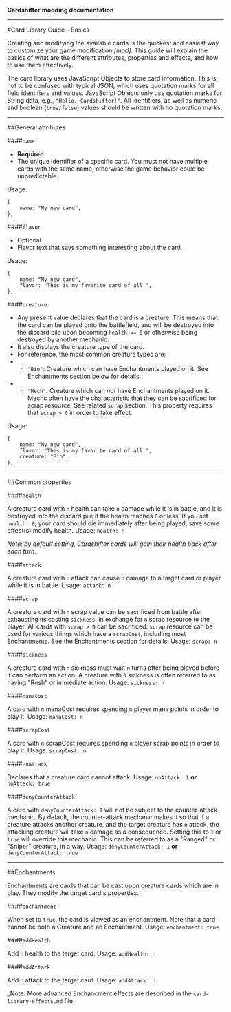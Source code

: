 **Cardshifter modding documentation**

---

#Card Library Guide - Basics

Creating and modifying the available cards is the quickest and easiest way to customize your game modification _[mod]_. This guide will explain the basics of what are the different attributes, properties and effects, and how to use them effectively. 

The card library uses JavaScript Objects to store card information. This is not to be confused with typical JSON, which uses quotation marks for all field identifiers and values. JavaScript Objects only use quotation marks for String data, e.g., `"Hello, Cardshifter!"`. All identifiers, as well as numeric and boolean (`true/false`) values should be written with no quotation marks.

---

##General attributes

####`name`

- **Required**
- The unique identifier of a specific card. You must not have multiple cards with the same name, otherwise the game behavior could be unpredictable. 

Usage:

    {
        name: "My new card",
    },
    
####`flavor`

- Optional
- Flavor text that says something interesting about the card. 
 
Usage:

    {
        name: "My new card",
        flavor: "This is my favorite card of all.",
    },
    
####`creature`

- Any present value declares that the card is a creature. This means that the card can be played onto the battlefield, and will be destroyed into the discard pile upon becoming `health <= 0` or otherwise being destroyed by another mechanic.
- It also displays the creature type of the card.
- For reference, the most common creature types are:
- - `"Bio"`: Creature which can have Enchantments played on it. See Enchantments section below for details. 
- - `"Mech"`: Creature which can _not_ have Enchantments played on it. Mechs often have the characteristic that they can be sacrificed for scrap resource. See related `scrap` section. This property requires that `scrap > 0` in order to take effect.

Usage:

    {
        name: "My new card",
        flavor: "This is my favorite card of all.",
        creature: "Bio",
    },

---

##Common properties

####`health`

A creature card with `n` health can take `n` damage while it is in battle, and it is destroyed into the discard pile if the health reaches `0` or less. If you set `health: 0`, your card should die immediately after being played, save some effect(s) modify health. Usage: `health: n`

_Note: by default setting, Cardshifter cards will gain their health back after each turn._

####`attack`

A creature card with `n` attack can cause `n` damage  to a target card or player while it is in battle. Usage: `attack: n`

####`scrap`

A creature card with `n` scrap value can be sacrificed from battle after exhausting its casting `sickness`, in exchange for `n` scrap resource to the player. All cards with `scrap > 0` can be sacrificed. `scrap` resource can be used for various things which have a `scrapCost`, including most Enchantments. See the Enchantments section for details. Usage: `scrap: n`

####`sickness`

A creature card with `n` sickness must wait `n` turns after being played before it can perform an action. A creature with `0` sickness is often referred to as having "Rush" or immediate action. Usage: `sickness: n`

####`manaCost`

A card with `n` manaCost requires spending `n` player mana points in order to play it. Usage: `manaCost: n`

####`scrapCost`

A card with `n` scrapCost requires spending `n` player scrap points in order to play it. Usage: `scrapCost: n`

####`noAttack`

Declares that a creature card cannot attack. Usage: `noAttack: 1` **or** `noAttack: true`

####`denyCounterAttack`

A card with `denyCounterAttack: 1` will not be subject to the counter-attack mechanic. By default, the counter-attack mechanic makes it so that if a creature attacks another creature, and the target creature has `n` attack, the attacking creature will take `n` damage as a consequence. Setting this to `1` or `true` will override this mechanic. This can be referred to as a "Ranged" or "Sniper" creature, in a way. Usage: `denyCounterAttack: 1` **or** `denyCounterAttack: true`

---

##Enchantments

Enchantments are cards that can be cast upon creature cards which are in play. They modify the target card's properties.

####`enchantment`

When set to `true`, the card is viewed as an enchantment. Note that a card cannot be both a Creature and an Enchantment. Usage: `enchantment: true`

####`addHealth`

Add `n` health to the target card. Usage: `addHealth: n`

####`addAttack`

Add `n` attack to the target card. Usage: `addAttack: n`

_Note: More advanced Enchancment effects are described in the `card-library-effects.md` file.

